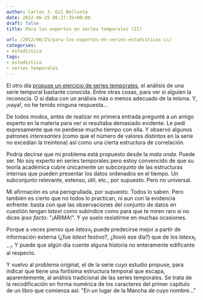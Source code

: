 ```yaml
---
author: Carlos J. Gil Bellosta
date: 2012-06-25 06:27:35+00:00
draft: false
title: Para los expertos en series temporales (II)

url: /2012/06/25/para-los-expertos-en-series-estadisticas-ii/
categories:
- estadística
tags:
- estadística
- series temporales
---
```


El otro día [propuse un ejercicio de series temporales](http://www.datanalytics.com/blog/2012/05/17/para-los-expertos-en-series-temporales/), el análisis de una serie temporal bastante conocida. Entre otras cosas, para ver si alguien la reconocía. O si daba con un análisis más o menos adecuado de la misma. Y, ¡vaya!, no he tenido ninguna respuesta...

De todos modos, antes de realizar mi primera entrada pregunté a un amigo experto en la materia para ver si resultaba demasiado evidente. Le pedí expresamente que no perdiese mucho tiempo con ella. Y observó algunos patrones _interesantes_ (como que el número de valores distintos en la serie no excedían la treintena) así como una cierta estructura de correlación.

Podría decirse que mi problema está propuesto desde la _mala onda_. Puede ser. No soy experto en series temporales pero estoy convencido de que su teoría académica cubre únicamente un subconjunto de las estructuras internas que pueden presentar los datos ordenados en el tiempo. Un subconjunto relevante, extenso, útil, etc., por supuesto. Pero no universal.

Mi afirmación es una perogrullada, por supuesto. Todos lo saben. Pero también es cierto que no todos lo practican, ni aun con la evidencia enfrente: basta con que las observaciones del conjunto de datos en cuestión tengan $latex t$ como subíndice como para que te miren raro si no dices _ipso facto_: "¡ARIMA!". Y yo suelo resistirme en muchas ocasiones.

Porque a veces pienso que $latex x_t$ puede predecirse mejor a partir de información externa (¿fue $latex t$ festivo?, ¿llovió ese día?) que de los $latex x_{t-i}$. Y puede que algún día cuente alguna historia no enteramente edificante al respecto.

Y vuelvo al problema original, el de la serie cuyo estudio propuse, para indicar que tiene una fortísima estructura temporal que escapa, aparentemente, al análisis tradicional de las series temporales. Se trata de la recodificación en forma numérica de los caracteres del primer capítulo de un libro que comienza así: "En un lugar de la Mancha de cuyo nombre..."
